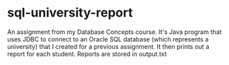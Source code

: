 # sql-university-report
An assignment from my Database Concepts course. It's Java program that uses JDBC to connect to an Oracle SQL database (which represents a university) that I created for a previous assignment. It then prints out a report for each student. Reports are stored in output.txt
